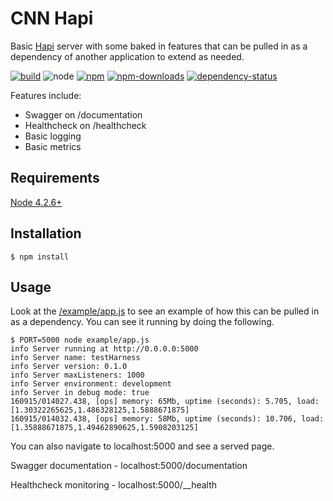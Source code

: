 # CNN Hapi

Basic [Hapi](http://hapijs.com/) server with some baked in features that can be
pulled in as a dependency of another application to extend as needed.

[![build](https://img.shields.io/travis/cnnlabs/cnn-hapi/master.svg?style=flat-square)](https://travis-ci.org/cnnlabs/cnn-hapi)
![node](https://img.shields.io/node/v/cnn-hapi.svg?style=flat-square)
[![npm](https://img.shields.io/npm/v/cnn-hapi.svg?style=flat-square)](https://www.npmjs.com/package/cnn-hapi)
[![npm-downloads](https://img.shields.io/npm/dm/cnn-hapi.svg?style=flat-square)](https://www.npmjs.com/package/cnn-hapi)
[![dependency-status](https://gemnasium.com/cnnlabs/cnn-hapi.svg)](https://gemnasium.com/cnnlabs/cnn-hapi)

Features include:

- Swagger on /documentation
- Healthcheck on /healthcheck
- Basic logging
- Basic metrics


## Requirements

[Node 4.2.6+](https://npmjs.org)


## Installation

```shell
$ npm install
```


## Usage

Look at the [/example/app.js](./example/app.js) to see an example of how this
can be pulled in as a dependency.  You can see it running by doing the
following.

```shell
$ PORT=5000 node example/app.js
info Server running at http://0.0.0.0:5000
info Server name: testHarness
info Server version: 0.1.0
info Server maxListeners: 1000
info Server environment: development
info Server in debug mode: true
160915/014027.438, [ops] memory: 65Mb, uptime (seconds): 5.705, load: [1.30322265625,1.486328125,1.5888671875]
160915/014032.438, [ops] memory: 58Mb, uptime (seconds): 10.706, load: [1.35888671875,1.49462890625,1.5908203125]
```

You can also navigate to localhost:5000 and see a served page.

Swagger documentation - localhost:5000/documentation

Healthcheck monitoring - localhost:5000/__health
